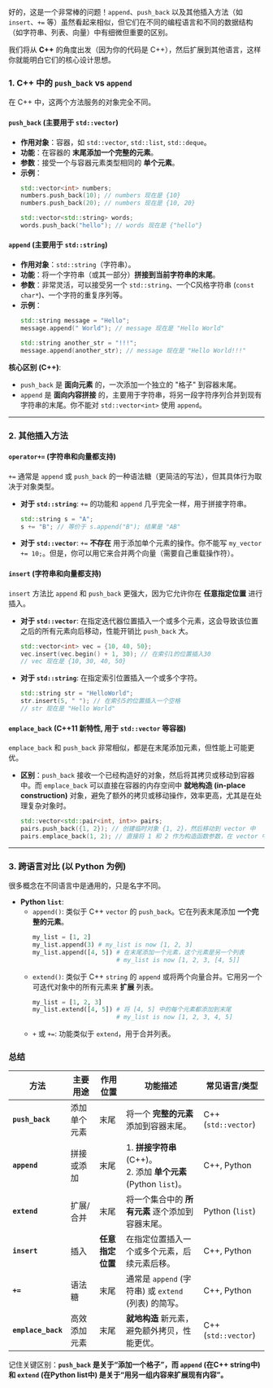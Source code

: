 好的，这是一个非常棒的问题！`append`、`push_back` 以及其他插入方法（如 `insert`、`+=` 等）虽然看起来相似，但它们在不同的编程语言和不同的数据结构（如字符串、列表、向量）中有细微但重要的区别。

我们将从 **C++** 的角度出发（因为你的代码是 C++），然后扩展到其他语言，这样你就能明白它们的核心设计思想。

### 1. C++ 中的 `push_back` vs `append`

在 C++ 中，这两个方法服务的对象完全不同。

#### `push_back` (主要用于 `std::vector`)

*   **作用对象**：容器，如 `std::vector`, `std::list`, `std::deque`。
*   **功能**：在容器的 **末尾添加一个完整的元素**。
*   **参数**：接受一个与容器元素类型相同的 **单个元素**。
*   **示例**：
    ```cpp
    std::vector<int> numbers;
    numbers.push_back(10); // numbers 现在是 {10}
    numbers.push_back(20); // numbers 现在是 {10, 20}

    std::vector<std::string> words;
    words.push_back("hello"); // words 现在是 {"hello"}
    ```

#### `append` (主要用于 `std::string`)

*   **作用对象**：`std::string`（字符串）。
*   **功能**：将一个字符串（或其一部分）**拼接到当前字符串的末尾**。
*   **参数**：非常灵活，可以接受另一个 `std::string`、一个C风格字符串 (`const char*`)、一个字符的重复序列等。
*   **示例**：
    ```cpp
    std::string message = "Hello";
    message.append(" World"); // message 现在是 "Hello World"
    
    std::string another_str = "!!!";
    message.append(another_str); // message 现在是 "Hello World!!!"
    ```

**核心区别 (C++)**:
*   `push_back` 是 **面向元素** 的，一次添加一个独立的 "格子" 到容器末尾。
*   `append` 是 **面向内容拼接** 的，主要用于字符串，将另一段字符序列合并到现有字符串的末尾。你不能对 `std::vector<int>` 使用 `append`。

---

### 2. 其他插入方法

#### `operator+=` (字符串和向量都支持)

`+=` 通常是 `append` 或 `push_back` 的一种语法糖（更简洁的写法），但其具体行为取决于对象类型。

*   **对于 `std::string`**:
    `+=` 的功能和 `append` 几乎完全一样，用于拼接字符串。
    ```cpp
    std::string s = "A";
    s += "B"; // 等价于 s.append("B"); 结果是 "AB"
    ```

*   **对于 `std::vector`**:
    `+=` **不存在** 用于添加单个元素的操作。你不能写 `my_vector += 10;`。但是，你可以用它来合并两个向量（需要自己重载操作符）。

#### `insert` (字符串和向量都支持)

`insert` 方法比 `append` 和 `push_back` 更强大，因为它允许你在 **任意指定位置** 进行插入。

*   **对于 `std::vector`**:
    在指定迭代器位置插入一个或多个元素，这会导致该位置之后的所有元素向后移动，性能开销比 `push_back` 大。
    ```cpp
    std::vector<int> vec = {10, 40, 50};
    vec.insert(vec.begin() + 1, 30); // 在索引1的位置插入30
    // vec 现在是 {10, 30, 40, 50}
    ```

*   **对于 `std::string`**:
    在指定索引位置插入一个或多个字符。
    ```cpp
    std::string str = "HelloWorld";
    str.insert(5, " "); // 在索引5的位置插入一个空格
    // str 现在是 "Hello World"
    ```

#### `emplace_back` (C++11 新特性, 用于 `std::vector` 等容器)

`emplace_back` 和 `push_back` 非常相似，都是在末尾添加元素，但性能上可能更优。

*   **区别**：`push_back` 接收一个已经构造好的对象，然后将其拷贝或移动到容器中。而 `emplace_back` 可以直接在容器的内存空间中 **就地构造 (in-place construction)** 对象，避免了额外的拷贝或移动操作，效率更高，尤其是在处理复杂对象时。
    ```cpp
    std::vector<std::pair<int, int>> pairs;
    pairs.push_back({1, 2}); // 创建临时对象 {1, 2}，然后移动到 vector 中
    pairs.emplace_back(1, 2); // 直接将 1 和 2 作为构造函数参数，在 vector 中直接构造 pair
    ```

---

### 3. 跨语言对比 (以 Python 为例)

很多概念在不同语言中是通用的，只是名字不同。

*   **Python `list`**:
    *   `append()`: 类似于 C++ `vector` 的 `push_back`。它在列表末尾添加 **一个完整的元素**。
        ```python
        my_list = [1, 2]
        my_list.append(3) # my_list is now [1, 2, 3]
        my_list.append([4, 5]) # 在末尾添加一个元素，这个元素是另一个列表
                               # my_list is now [1, 2, 3, [4, 5]]
        ```
    *   `extend()`: 类似于 C++ `string` 的 `append` 或将两个向量合并。它用另一个可迭代对象中的所有元素来 **扩展** 列表。
        ```python
        my_list = [1, 2, 3]
        my_list.extend([4, 5]) # 将 [4, 5] 中的每个元素都添加到末尾
                               # my_list is now [1, 2, 3, 4, 5]
        ```
    *   `+` 或 `+=`: 功能类似于 `extend`，用于合并列表。

### 总结

| 方法 | 主要用途 | 作用位置 | 功能描述 | 常见语言/类型 |
| --- | --- | --- | --- | --- |
| **`push_back`** | 添加单个元素 | 末尾 | 将一个 **完整的元素** 添加到容器末尾。 | C++ (`std::vector`) |
| **`append`** | 拼接或添加 | 末尾 | 1. **拼接字符串** (C++)。<br>2. 添加 **单个元素** (Python `list`)。 | C++, Python |
| **`extend`** | 扩展/合并 | 末尾 | 将一个集合中的 **所有元素** 逐个添加到容器末尾。 | Python (`list`) |
| **`insert`** | 插入 | **任意指定位置** | 在指定位置插入一个或多个元素，后续元素后移。 | C++, Python |
| **`+=`** | 语法糖 | 末尾 | 通常是 `append` (字符串) 或 `extend` (列表) 的简写。 | C++, Python |
| **`emplace_back`**| 高效添加元素 | 末尾 | **就地构造** 新元素，避免额外拷贝，性能更优。 | C++ (`std::vector`) |

记住关键区别：**`push_back` 是关于“添加一个格子”，而 `append` (在C++ string中) 和 `extend` (在Python list中) 是关于“用另一组内容来扩展现有内容”。**